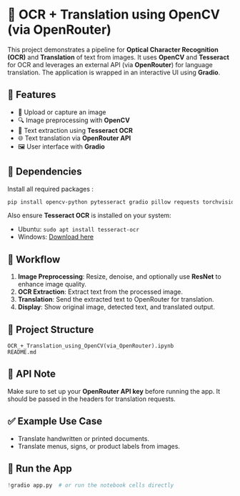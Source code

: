 # 📘 OCR + Translation using OpenCV (via OpenRouter)

This project demonstrates a pipeline for **Optical Character Recognition (OCR)** and **Translation** of text from images. It uses **OpenCV** and **Tesseract** for OCR and leverages an external API (via **OpenRouter**) for language translation. The application is wrapped in an interactive UI using **Gradio**.

## 🔧 Features

* 📸 Upload or capture an image
* 🔍 Image preprocessing with **OpenCV**
* 🧠 Text extraction using **Tesseract OCR**
* 🌐 Text translation via **OpenRouter API**
* 🖼️ User interface with **Gradio**

## 🧪 Dependencies

Install all required packages :

```bash
pip install opencv-python pytesseract gradio pillow requests torchvision
```

Also ensure **Tesseract OCR** is installed on your system:

* Ubuntu: `sudo apt install tesseract-ocr`
* Windows: [Download here](https://tesseract-ocr.github.io/)

## 🧠 Workflow

1. **Image Preprocessing**: Resize, denoise, and optionally use **ResNet** to enhance image quality.
2. **OCR Extraction**: Extract text from the processed image.
3. **Translation**: Send the extracted text to OpenRouter for translation.
4. **Display**: Show original image, detected text, and translated output.

## 📁 Project Structure

```
OCR_+_Translation_using_OpenCV(via_OpenRouter).ipynb
README.md
```

## 🔑 API Note

Make sure to set up your **OpenRouter API key** before running the app. It should be passed in the headers for translation requests.

## ✅ Example Use Case

* Translate handwritten or printed documents.
* Translate menus, signs, or product labels from images.

## 🚀 Run the App

```python
!gradio app.py  # or run the notebook cells directly
```
